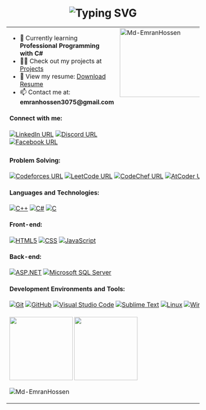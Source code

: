 <h1 align="center">
  <img src="https://readme-typing-svg.demolab.com?font=Fira+Code&weight=680&size=25&duration=3500&pause=500&color=FFFFFF&width=600&height=45&lines=Hey+there!+This+is+Emran;Problem+Solver;.Net+Developer;Tech+Enthusiast;Personality+INTJ+-+T" alt="Typing SVG" />
</h1>

<table width="100%" cellpadding="10" cellspacing="0">
  <!-- First Row -->
  <tr>
    <td valign="top">
      <!-- Personal Information -->
      <ul>
        <li>🌱 Currently learning <strong>Professional Programming with C#</strong></li>
        <li>👨‍💻 Check out my projects at <a href="https://github.com/Md-EmranHossen?tab=repositories">Projects</a></li>
        <li>📄 View my resume: <a href="https://drive.google.com/file/d/17YTmf-3Ozlh2IMN6bshn7ETVpFOq4mtx/view?usp=sharing" target="_blank">Download Resume</a></li>
        <li>📫 Contact me at: <strong>emranhossen3075@gmail.com</strong></li>
      </ul>
      <h4>Connect with me:</h4>
      <a href="https://linkedin.com/in/emranhossen"
        ><img
          src="https://img.shields.io/badge/social--badge?style=social&label=LinkedIn&logo=linkedin"
          alt="LinkedIn URL"
      /></a>
      <a href="https://discord.com/users/986276406466060349"
        ><img
          src="https://img.shields.io/badge/social--badge?style=social&label=Discord&logo=discord"
          alt="Discord URL"
      /></a>
      <a href="https://facebook.com/emmranhossen"
        ><img
          src="https://img.shields.io/badge/social--badge?style=social&label=Facebook&logo=facebook"
          alt="Facebook URL"
      /></a>
    </td>
    <td valign="top">
      <!-- GitHub Stats -->
      <img src="https://github-readme-stats.vercel.app/api/top-langs?username=Md-EmranHossen&show_icons=true&locale=en&layout=compact" alt="Md-EmranHossen" height="180" width="300" />
    </td>
  </tr>

  <!-- Second Row -->
  <tr>
    <td colspan="2">
      <!-- Skills and Technologies -->
      <div style="text-align: left">
        <!-- Problem Solving -->
        <h4>Problem Solving:</h4>
        <a href="https://codeforces.com/profile/emran_"
          ><img
            src="https://img.shields.io/badge/social--badge?style=social&label=Codeforces&logo=codeforces"
            alt="Codeforces URL"
        /></a>
        <a href="https://leetcode.com/emranhossen"
          ><img
            src="https://img.shields.io/badge/social--badge?style=social&label=LeetCode&logo=leetcode"
            alt="LeetCode URL"
        /></a>
        <a href="https://www.codechef.com/users/emranhossen"
          ><img
            src="https://img.shields.io/badge/social--badge?style=social&label=CodeChef&logo=codechef"
            alt="CodeChef URL"
        /></a>
        <a href="https://atcoder.jp/users/emranhossen"
          ><img
            src="https://img.shields.io/badge/social--badge?style=social&label=AtCoder&logo=atcoder"
            alt="AtCoder URL"
        /></a>
        <!-- Languages and Technologies -->
        <h4>Languages and Technologies:</h4>
        <a href="#"
          ><img
            src="https://img.shields.io/badge/social--badge?style=social&label=C%2B%2B&logo=c%2B%2B&logoColor=00599C"
            alt="C++"
        /></a>
        <a href="#"
          ><img
            src="https://img.shields.io/badge/social--badge?style=social&label=C%23&logo=csharp&logoColor=239120"
            alt="C#"
        /></a>
        <a href="#"
          ><img
            src="https://img.shields.io/badge/social--badge?style=social&label=C&logo=c&logoColor=00599C"
            alt="C"
        /></a>
        <!-- Front-end -->
        <h4>Front-end:</h4>
        <a href="#"
          ><img
            src="https://img.shields.io/badge/social--badge?style=social&label=HTML5&logo=html5&logoColor=E34F26"
            alt="HTML5"
        /></a>
        <a href="#"
          ><img
            src="https://img.shields.io/badge/social--badge?style=social&label=CSS&logo=css3&logoColor=1572B6"
            alt="CSS"
        /></a>
        <a href="#"
          ><img
            src="https://img.shields.io/badge/social--badge?style=social&label=JavaScript&logo=javascript&logoColor=F7DF1E"
            alt="JavaScript"
        /></a>
        <!-- Back-end -->
        <h4>Back-end:</h4>
        <a href="#"
          ><img
            src="https://img.shields.io/badge/social--badge?style=social&label=ASP.NET&logo=aspdotnet&logoColor=009CDE"
            alt="ASP.NET"
        /></a>
        <a href="#"
          ><img
            src="https://img.shields.io/badge/social--badge?style=social&label=Microsoft%20SQL%20Server&logo=microsoftsqlserver&logoColor=CC2927"
            alt="Microsoft SQL Server"
        /></a>
        <!-- Development Environments and Tools -->
        <h4>Development Environments and Tools:</h4>
        <a href="#"
          ><img
            src="https://img.shields.io/badge/social--badge?style=social&label=Git&logo=git&logoColor=F05032"
            alt="Git"
        /></a>
        <a href="#"
          ><img
            src="https://img.shields.io/badge/social--badge?style=social&label=GitHub&logo=github&logoColor=181717"
            alt="GitHub"
        /></a>
        <a href="#"
          ><img
            src="https://img.shields.io/badge/VS%20Code-007ACC?style=flat&logo=visualstudiocode&logoColor=white&color=white"
            alt="Visual Studio Code"
        /></a>
        <a href="#"
          ><img
            src="https://img.shields.io/badge/social--badge?style=social&label=Sublime%20Text&logo=sublimetext&logoColor=FF6C0D"
            alt="Sublime Text"
        /></a>
        <a href="#"
          ><img
            src="https://img.shields.io/badge/social--badge?style=social&label=Linux&logo=linux&logoColor=FCC624"
            alt="Linux"
        /></a>
        <a href="#"
          ><img
            src="https://img.shields.io/badge/social--badge?style=social&label=Windows&logo=windows&logoColor=0078D4"
            alt="Windows"
        /></a>
      </div>
    </td>
  </tr>

  <!-- Third Row -->
  <tr>
    <td colspan="2">
      <!-- GitHub Stats and Profile Views -->
      <p>
        <img height="165em" src="https://github-readme-stats.vercel.app/api?username=Md-EmranHossen&show_icons=true&hide_border=true&include_all_commits=true&theme=swift" />
        <img height="165em" src="https://github-readme-streak-stats.herokuapp.com/?user=Md-EmranHossen&theme=swift&hide_border=true" />
      </p>
      <p align="left"><img src="https://komarev.com/ghpvc/?username=Md-EmranHossen&label=Profile%20views&color=af0707&style=flat" alt="Md-EmranHossen" />
      </p>
    </td>
  </tr>
</table>
